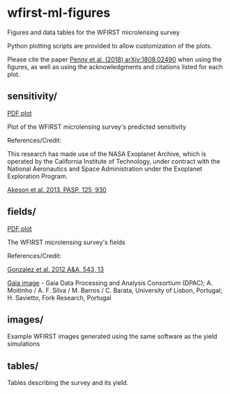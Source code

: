# wfirst-ml-figures

Figures and data tables for the WFIRST microlensing survey

Python plotting scripts are provided to allow customization of the plots.

Please cite the paper [Penny et al. (2018) arXiv:1808.02490](https://arxiv.org/abs/1808.02490) when using the figures, as well as using the acknowledgments and citations listed for each plot.

## sensitivity/

[PDF plot](https://github.com/mtpenny/wfirst-ml-figures/blob/master/sensitivity/NRO_layout_7f_3_covfac_52_3_sensitivity.pdf)

Plot of the WFIRST microlensing survey's predicted sensitivity

References/Credit:

This research has made use of the NASA Exoplanet Archive, which is operated by the California Institute of Technology, under contract with the National Aeronautics and Space Administration under the Exoplanet Exploration Program.

[Akeson et al. 2013, PASP, 125, 930](https://ui.adsabs.harvard.edu/#abs/2013PASP..125..989A)


## fields/

[PDF plot](https://github.com/mtpenny/wfirst-ml-figures/blob/master/fields/wfirst-fields.pdf)

The WFIRST microlensing survey's fields

References/Credit:

[Gonzalez et al. 2012 A&A, 543, 13](https://ui.adsabs.harvard.edu/#abs/2012A&A...543A..13G)

[Gaia image](https://www.esa.int/spaceinimages/Images/2018/04/Gaia_s_sky_in_colour) - Gaia Data Processing and Analysis Consortium (DPAC); A. Moitinho / A. F. Silva / M. Barros / C. Barata, University of Lisbon, Portugal; H. Savietto, Fork Research, Portugal


## images/

Example WFIRST images generated using the same software as the yield simulations


## tables/

Tables describing the survey and its yield.


